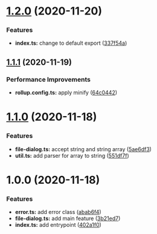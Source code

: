 # [1.2.0](https://github.com/TomokiMiyauci/file-select-dialog/compare/v1.1.1...v1.2.0) (2020-11-20)


### Features

* **index.ts:** change to default export ([337f54a](https://github.com/TomokiMiyauci/file-select-dialog/commit/337f54ad2e71cee9153b8697697bec82992cb0cf))

## [1.1.1](https://github.com/TomokiMiyauci/file-select-dialog/compare/v1.1.0...v1.1.1) (2020-11-19)


### Performance Improvements

* **rollup.config.ts:** apply minify ([64c0442](https://github.com/TomokiMiyauci/file-select-dialog/commit/64c04427740e99fd73174453214257b407aa726c))

# [1.1.0](https://github.com/TomokiMiyauci/file-select-dialog/compare/v1.0.0...v1.1.0) (2020-11-18)


### Features

* **file-dialog.ts:** accept string and string array ([5ae6df3](https://github.com/TomokiMiyauci/file-select-dialog/commit/5ae6df34d502b35597bc407ac5f7ee704385e931))
* **util.ts:** add parser for array to string ([551df7f](https://github.com/TomokiMiyauci/file-select-dialog/commit/551df7f7eb6034dafbe2286608d4548ce903d666))

# 1.0.0 (2020-11-18)


### Features

* **error.ts:** add error class ([abab6f4](https://github.com/TomokiMiyauci/file-select-dialog/commit/abab6f49274b8c152f332217913a0d0ab7042f6c))
* **file-dialog.ts:** add main feature ([3b21ed7](https://github.com/TomokiMiyauci/file-select-dialog/commit/3b21ed7a90de26c99ba47198c059374eb342aa11))
* **index.ts:** add entrypoint ([402a1f0](https://github.com/TomokiMiyauci/file-select-dialog/commit/402a1f08634f01e1b8a3f74642752af423f8099c))

